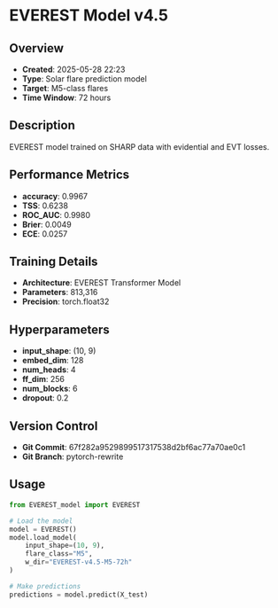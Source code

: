 # EVEREST Model v4.5

## Overview
- **Created**: 2025-05-28 22:23
- **Type**: Solar flare prediction model
- **Target**: M5-class flares
- **Time Window**: 72 hours

## Description
EVEREST model trained on SHARP data with evidential and EVT losses.

## Performance Metrics
- **accuracy**: 0.9967
- **TSS**: 0.6238
- **ROC_AUC**: 0.9980
- **Brier**: 0.0049
- **ECE**: 0.0257


## Training Details
- **Architecture**: EVEREST Transformer Model
- **Parameters**: 813,316
- **Precision**: torch.float32

## Hyperparameters
- **input_shape**: (10, 9)
- **embed_dim**: 128
- **num_heads**: 4
- **ff_dim**: 256
- **num_blocks**: 6
- **dropout**: 0.2

## Version Control
- **Git Commit**: 67f282a9529899517317538d2bf6ac77a70ae0c1
- **Git Branch**: pytorch-rewrite

## Usage
```python
from EVEREST_model import EVEREST

# Load the model
model = EVEREST()
model.load_model(
    input_shape=(10, 9),
    flare_class="M5",
    w_dir="EVEREST-v4.5-M5-72h"
)

# Make predictions
predictions = model.predict(X_test)
```
